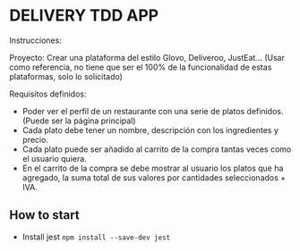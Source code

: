 # DELIVERY TDD APP

Instrucciones:

Proyecto: Crear una plataforma del estilo Glovo, Deliveroo, JustEat... (Usar como referencia, no tiene que ser el 100% de la funcionalidad de estas plataformas, solo lo solicitado)

Requisitos definidos:

- Poder ver el perfil de un restaurante con una serie de platos definidos. (Puede ser la página principal)
- Cada plato debe tener un nombre, descripción con los ingredientes y precio.
- Cada plato puede ser añadido al carrito de la compra tantas veces como el usuario quiera.
- En el carrito de la compra se debe mostrar al usuario los platos que ha agregado, la suma total de sus valores por cantidades seleccionados + IVA.

## How to start

- Install jest
`npm install --save-dev jest`